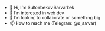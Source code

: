- 👋 Hi, I’m Sultonbekov Sarvarbek
- 👀 I’m interested in web dev
- 💞️ I’m looking to collaborate on something big
- 📫 How to reach me (Telegram: @s_sarvar)

<!---
SultonbekovSarvarbek/SultonbekovSarvarbek is a ✨ special ✨ repository because its `README.md` (this file) appears on your GitHub profile.
You can click the Preview link to take a look at your changes.
--->
